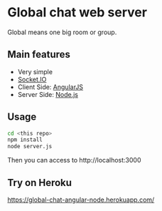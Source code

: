 # Global chat web server

Global means one big room or group.

## Main features

* Very simple
* [Socket.IO](https://socket.io/)
* Client Side: [AngularJS](https://angularjs.org/)
* Server Side: [Node.js](https://angularjs.org/)

## Usage

```bash
cd <this repo>
npm install
node server.js
```

Then you can access to http://localhost:3000


## Try on Heroku

https://global-chat-angular-node.herokuapp.com/
